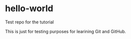 # hello-world
Test repo for the tutorial

This is just for testing purposes for learining Git and GitHub.
